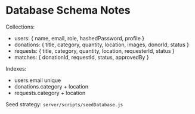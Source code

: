 # Database Schema Notes

Collections:
- users: { name, email, role, hashedPassword, profile }
- donations: { title, category, quantity, location, images, donorId, status }
- requests: { title, category, quantity, location, requesterId, status }
- matches: { donationId, requestId, status, approvedBy }

Indexes:
- users.email unique
- donations.category + location
- requests.category + location

Seed strategy: `server/scripts/seedDatabase.js`
